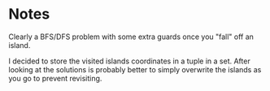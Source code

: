 # Notes

Clearly a BFS/DFS problem with some extra guards once you "fall" off an island.

I decided to store the visited islands coordinates in a tuple in a set. After looking at the solutions is probably better to
simply overwrite the islands as you go to prevent revisiting.
